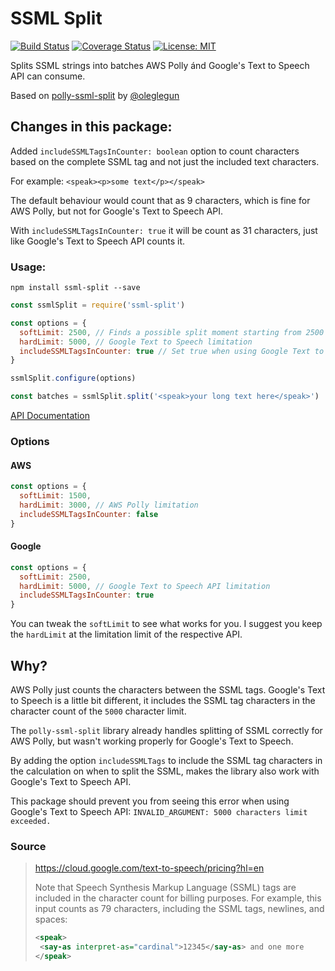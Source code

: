 # SSML Split
[![Build Status](https://travis-ci.org/jvandenaardweg/ssml-split.svg?branch=master)](https://travis-ci.org/jvandenaardweg/ssml-split)
[![Coverage Status](https://coveralls.io/repos/github/jvandenaardweg/ssml-split/badge.svg?branch=master)](https://coveralls.io/github/jvandenaardweg/ssml-split?branch=master)
[![License: MIT](https://img.shields.io/badge/License-MIT-green.svg)](https://opensource.org/licenses/MIT)

Splits SSML strings into batches AWS Polly ánd Google's Text to Speech API can consume.

Based on [polly-ssml-split](https://github.com/oleglegun/polly-ssml-split) by [@oleglegun](https://github.com/oleglegun)

## Changes in this package:
Added `includeSSMLTagsInCounter: boolean` option to count characters based on the complete SSML tag and not just the included text characters.

For example:
`<speak><p>some text</p></speak>`

The default behaviour would count that as 9 characters, which is fine for AWS Polly, but not for Google's Text to Speech API.

With `includeSSMLTagsInCounter: true` it will be count as 31 characters, just like Google's Text to Speech API counts it.


### Usage:
```
npm install ssml-split --save
```

```javascript
const ssmlSplit = require('ssml-split')

const options = {
  softLimit: 2500, // Finds a possible split moment starting from 2500 characters
  hardLimit: 5000, // Google Text to Speech limitation
  includeSSMLTagsInCounter: true // Set true when using Google Text to Speech API, set to false with AWS Polly
}

ssmlSplit.configure(options)

const batches = ssmlSplit.split('<speak>your long text here</speak>')
```

[API Documentation](https://github.com/jvandenaardweg/ssml-split/blob/master/API.md)

### Options
#### AWS
```javascript
const options = {
  softLimit: 1500,
  hardLimit: 3000, // AWS Polly limitation
  includeSSMLTagsInCounter: false
}
```

#### Google
```javascript
const options = {
  softLimit: 2500,
  hardLimit: 5000, // Google Text to Speech API limitation
  includeSSMLTagsInCounter: true
}
```

You can tweak the `softLimit` to see what works for you. I suggest you keep the `hardLimit` at the limitation limit of the respective API.

## Why?
AWS Polly just counts the characters between the SSML tags. Google's Text to Speech is a little bit different, it includes the SSML tag characters in the character count of the `5000` character limit. 

The `polly-ssml-split` library already handles splitting of SSML correctly for AWS Polly, but wasn't working properly for Google's Text to Speech.

By adding the option `includeSSMLTags` to include the SSML tag characters in the calculation on when to split the SSML, makes the library also work with Google's Text to Speech API.

This package should prevent you from seeing this error when using Google's Text to Speech API:
`INVALID_ARGUMENT: 5000 characters limit exceeded.`

### Source

> https://cloud.google.com/text-to-speech/pricing?hl=en
>
> Note that Speech Synthesis Markup Language (SSML) tags are included in the character count for billing purposes. For example, this input counts as 79 characters, including the SSML tags, newlines, and spaces:
> ```xml
> <speak>
>  <say-as interpret-as="cardinal">12345</say-as> and one more
> </speak>
> ```
